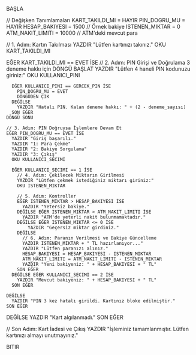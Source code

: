 BAŞLA

  // Değişken Tanımlamaları
  KART_TAKILDI_MI = HAYIR
  PIN_DOGRU_MU = HAYIR
  HESAP_BAKIYESI = 1500  // Örnek bakiye
  ISTENEN_MIKTAR = 0
  ATM_NAKIT_LIMITI = 10000 // ATM'deki mevcut para

  // 1. Adım: Kartın Takılması
  YAZDIR "Lütfen kartınızı takınız."
  OKU KART_TAKILDI_MI

  EĞER KART_TAKILDI_MI == EVET İSE
    // 2. Adım: PIN Girişi ve Doğrulama
    3 deneme hakkı için DÖNGÜ BAŞLAT
      YAZDIR "Lütfen 4 haneli PIN kodunuzu giriniz:"
      OKU KULLANICI_PINI

      EĞER KULLANICI_PINI == GERCEK_PIN İSE
        PIN_DOGRU_MU = EVET
        DÖNGÜDEN ÇIK
      DEĞİLSE
        YAZDIR "Hatalı PIN. Kalan deneme hakkı: " + (2 - deneme_sayısı)
      SON EĞER
    DÖNGÜ SONU

    // 3. Adım: PIN Doğruysa İşlemlere Devam Et
    EĞER PIN_DOGRU_MU == EVET İSE
      YAZDIR "Giriş başarılı."
      YAZDIR "1: Para Çekme"
      YAZDIR "2: Bakiye Sorgulama"
      YAZDIR "3: Çıkış"
      OKU KULLANICI_SECIMI

      EĞER KULLANICI_SECIMI == 1 İSE
        // 4. Adım: Çekilecek Miktarın Girilmesi
        YAZDIR "Lütfen çekmek istediğiniz miktarı giriniz:"
        OKU ISTENEN_MIKTAR

        // 5. Adım: Kontroller
        EĞER ISTENEN_MIKTAR > HESAP_BAKIYESI İSE
          YAZDIR "Yetersiz bakiye."
        DEĞİLSE EĞER ISTENEN_MIKTAR > ATM_NAKIT_LIMITI İSE
          YAZDIR "ATM'de yeterli nakit bulunmamaktadır."
        DEĞİLSE EĞER ISTENEN_MIKTAR <= 0 İSE
            YAZDIR "Geçersiz miktar girdiniz."
        DEĞİLSE
          // 6. Adım: Paranın Verilmesi ve Bakiye Güncelleme
          YAZDIR ISTENEN_MIKTAR + " TL hazırlanıyor..."
          YAZDIR "Lütfen paranızı alınız."
          HESAP_BAKIYESI = HESAP_BAKIYESI - ISTENEN_MIKTAR
          ATM_NAKIT_LIMITI = ATM_NAKIT_LIMITI - ISTENEN_MIKTAR
          YAZDIR "Yeni bakiyeniz: " + HESAP_BAKIYESI + " TL"
        SON EĞER
      DEĞİLSE EĞER KULLANICI_SECIMI == 2 İSE
        YAZDIR "Mevcut bakiyeniz: " + HESAP_BAKIYESI + " TL"
      SON EĞER

    DEĞİLSE
      YAZDIR "PIN 3 kez hatalı girildi. Kartınız bloke edilmiştir."
    SON EĞER

  DEĞİLSE
    YAZDIR "Kart algılanmadı."
  SON EĞER

  // Son Adım: Kart İadesi ve Çıkış
  YAZDIR "İşleminiz tamamlanmıştır. Lütfen kartınızı almayı unutmayınız."

BITIR
